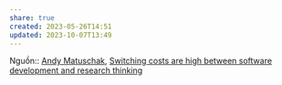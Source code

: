 ```yaml
---
share: true
created: 2023-05-26T14:51
updated: 2023-10-07T13:49
---
```


Nguồn:: [Andy Matuschak](../../%CE%9E%20Ngu%E1%BB%93n/M%C3%B4i%20tr%C6%B0%E1%BB%9Dng%20ngh%C4%A9,%20nh%E1%BA%ADn%20th%E1%BB%A9c%20t%C4%83ng%20c%C6%B0%E1%BB%9Dng/Andy%20Matuschak.md), [Switching costs are high between software development and research thinking](https://notes.andymatuschak.org/z78pmtn8LMt6npZyHciSjVZJdp3u7sin61PzG)